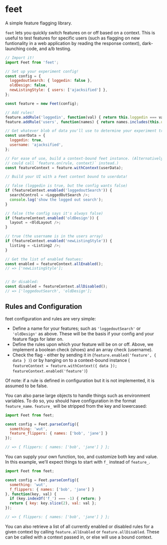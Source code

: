 feet
====

A simple feature flagging library.

`feet` lets you quickly switch features on or off based on a context. This is
useful to test features for specific users (such as flagging on new funtionality
in a web application by reading the response context), dark-launching code,
and a/b testing.

```javascript
// Import it!
import Feet from 'feet';

// Set up your experiment config!
const config = {
  loggedoutSearch: { loggedin: false },
  oldDesign: false,
  newListingStyle: { users: ['ajacksified'] },
};

const feature = new Feet(config);

// Add rules!
feature.addRule('loggedin', function(val) { return this.loggedin === val; });
feature.addRule('users', function(names) { return names.includes(this.username); });

// Get whatever blob of data you'll use to determine your experiment truthiness
const userData = {
  loggedin: true,
  username: 'ajacksified',
};

// For ease of use, build a context-bound feet instance. (Alternatively, you
// could call `feature.on(rule, context)` instead.)
const featureContext = feature.withContext(userData);

// Build your UI with a Feet context bound to userdata!

// false (loggedin is true, but the config wants false)
if (featureContext.enabled('loggedoutSearch')) {
  searchControl = <LoggedOutSearch />;
  console.log('show the logged out search');
}

// false (the config says it's always false)
if (featureContext.enabled('oldDesign')) {
  layout = <OldLayout />;
}

// true (the username is in the users array)
if (featureContext.enabled('newListingStyle')) {
  listing = <Listing2 />;
}

// Get the list of enabled featues:
const enabled = featureContext.allEnabled();
// => ['newListingStyle'];


// Or disabled:
const disabled = featureContext.allDisabled();
// => ['loggedoutSearch', 'oldDesign'];
```

Rules and Configuration
-----------------------

feet configuration and rules are very simple:

* Define a name for your features; such as `'loggedoutSearch'` or `'oldDesign'` as above. These
  will be the basis if your config and your feature flags for later on.
* Define the rules upon which your feature will be on or off. Above, we implement
  a boolean check (shoes) and an array check (username).
* Check the flag - either by sending it in (`feature.enabled('feature', { data } )`) or
  by hanging on to a context-bound instance (
  `featureContext = feature.withContext({ data }); featureContext.enabled('feature')`)

Of note: if a rule is defined in configuration but it is not implemented, it is
assumed to be false.

You can also parse large objects to handle things such as environment variables.
To do so, you should have configuration in the format `feature_name`. `feature_`
will be stripped from the key and lowercased:

```javascript
import Feet from feet;

const config = Feet.parseConfig({
  something: 'wut',
  feature_flippers: { names: ['bob', 'jane'] }
});

// => { flippers: { names: ['bob', 'jane'] } };
```

You can supply your own function, too, and customize both key and value. In
this example, we'll expect things to start with `f_` instead of `feature_`.

```javascript
import Feet from feet;

const config = Feet.parseConfig({
  something: 'wut',
  f_flippers: { names: ['bob', 'jane'] }
}, function(key, val) {
  if (key.indexOf('f_') === -1) { return; }
  return { key: key.slice(2), val: val };
});

// => { flippers: { names: ['bob', 'jane'] } };
```

You can also retrieve a list of all currently enabled or disabled rules for a
given context by calling `feature.allEnabled` or `feature.allDisabled`. These
can be called with a context passed in, or else will use a bound context.
